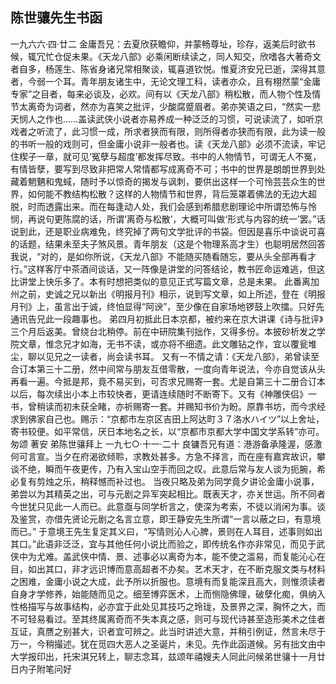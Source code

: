 ## 陈世骧先生书函

一九六六·四·廿二
金庸吾兄：去夏欣获瞻仰，并蒙畅尊址，珍存，返美后时欲书候，辄冗忙仓促未果。《天龙八部》必乘闲断续读之，同人知交，欣嗜各大著奇文者自多，杨莲生、陈省身诸兄常相聚谈，辄喜道钦悦。惟夏济安兄已逝，深得其意者，今弱一个耳。青年朋友诸生中，无论文理工科，读者亦众，且有栩然蒙“金庸专家”之目者，每来必谈及，必欢。间有以《天龙八部》稍松散，而人物个性及情节太离奇为词者，然亦为喜笑之批评，少酸腐蹙眉者。弟亦笑语之曰，“然实一悲天悯人之作也……盖读武侠小说者亦易养成一种泛泛的习惯，可说读流了，如听京戏者之听流了，此习惯一成，所求者狭而有限，则所得者亦狭而有限，此为读一般的书听一般的戏则可，但金庸小说非一般者也。读《天龙八部》必须不流读，牢记住楔子一章，就可见‘冤孽与超度’都发挥尽致。书中的人物情节，可谓无人不冤，有情皆孽，要写到尽致非把常人常情都写成离奇不可；书中的世界是朗朗世界到处藏着魍魉和鬼蜮，随时予以惊奇的揭发与讽刺，要供出这样一个可怜芸芸众生的世界，如何能不教结构松散？这样的人物情节和世界，背后笼罩着佛法的无边大超脱，时而透露出来。而在每逢动人处，我们会感到希腊悲剧理论中所谓恐怖与怜悯，再说句更陈腐的话，所谓‘离奇与松散’，大概可叫做‘形式与内容的统一’罢。”话说到此，还是职业病难免，终究掉了两句文学批评的书袋。但因是喜乐中谈说可喜的话题，结果未至夫子煞风景。青年朋友（这是个物理系高才生）也聪明居然回答我说，“对的，是如你所说，《天龙八部》不能随买随看随忘，要从头全部再看才行。”这样客厅中茶酒间谈话，又一阵像是讲堂的问答结论，教书匠命运难逃，但这比讲堂上快乐多了。本有时想把类似的意见正式写篇文章，总是未果。
此番离加州之前，史诚之兄以新出《明报月刊》相示，说到写文章，如上所述，登在《明报月刊》上，虽言出于诚，终怕显得“阿谀”，至少像在自家场地锣鼓上吹擂。只好先通讯告兄此一段趣事也。
弟四月初抵此日本京都，被约来在京大讲课《诗与批评》三个月后返美。曾绕台北稍停。前在中研院集刊拙作，又得多份。本披砂析发之学院文章，惟念兄才如海，无书不读，或亦将不细遗。此文雕钻之作，宜以覆瓮堆尘，聊以见兄之一读者，尚会读书耳。
又有一不情之请：《天龙八部》，弟曾读至合订本第三十二册，然中间常与朋友互借零散，一度向青年说法，今亦自觉该从头再看一遍。今抵是邦，竟不易买到，可否求兄赐寄一套。尤是自第三十二册合订本以后，每次续出小本上市较快者，更请连续随时不断寄下。又有《神雕侠侣》一书，曾稍读而初未获全睹，亦祈赐寄一套。并赐知书价为盼。原靠书坊，而今求经求到佛家自己也。赐示：“京都市左京区吉田上阿达町３７洛水ハイツ”以上舍址，寄书较便。如平常信，厌日本地名之长，以“京都市京都大学中国文学系转”亦可。
匆颂
著安
弟陈世骧拜上
一九七○·十一·二十
良镛吾兄有道：港游备承隆渥，感激何可言宣。当夕在府渴欲倾聆，求教处甚多。方急不择言，而在座有嘉宾故识，攀谈不绝，瞬而午夜更传，乃有入宝山空手而回之叹。此意后常与友人谈为扼腕，希必复有剪烛之乐，稍释憾而补过也。
当夜只略及弟为同学竟夕讲论金庸小说事，弟尝以为其精英之出，可与元剧之异军突起相比。既表天才，亦关世运。所不同者今世犹只见此一人而已。此意亟与同学析言之，使深为考索，不徒以消闲为事。谈及鉴赏，亦借先贤论元剧之名言立意，即王静安先生所谓“一言以蔽之曰，有意境而已。”
于意境王先生复定其义曰，“写情则沁人心脾，景则在人耳目，述事则如出其口。”此语非泛泛，宜与其他任何小说比而验之，即传统名作亦非常见，而见于武侠中为尤难。盖武侠中情、景、述事必以离奇为本，能不使之滥易，而复能沁心在目，如出其口，非才远识博而意高超者不办矣。艺术天才，在不断克服文类与材料之困难，金庸小说之大成，此予所以折服也。意境有而复能深且高大，则惟须读者自身才学修养，始能随而见之。细至博弈医术，上而恻隐佛理，破孽化痴，俱纳入性格描写与故事结构，必亦宜于此处见其技巧之玲珑，及景界之深，胸怀之大，而不可轻易看过。至其终属离奇而不失本真之感，则可与现代诗甚至造形美术之佳者互证，真赝之别甚大，识者宜可辨之。此当时讲述大意，并稍引例证，然言未尽于万一，今稍撮述。犹在觅四大恶人之圣诞片，未见。先作此函道候。另有拙文由中大学报印出，托宋淇兄转上，聊志念耳，兹颂年禧嫂夫人同此问候弟世骧十一月廿日内子附笔问好